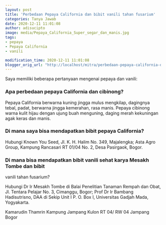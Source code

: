 ```yaml
---
layout: post
title: 'Perbedaan Pepaya California dan bibit vanili tahan fusarium'
categories: Tanya Jawab
date: 2020-12-11 11:01:08
author: adisucipto
image: media/Pepaya_California_Super_segar_dan_manis.jpg
tags:
- pepaya
- Pepaya California
- vanili

modification_time: 2020-12-11 11:01:08
blogger_orig_url: "http://localhost/mitra/perbedaan-pepaya-california-dan-bibit.html"
---
```


Saya memiliki beberapa pertanyaan mengenai pepaya dan vanili:

### Apa perbedaan pepaya California dan cibinong?

Pepaya California berwarna kuning jingga mulus mengkilap, dagingnya tebal,
padat, berwarna jingga kemerahan, rasa manis. Pepaya cibinong warna kulit
hijau dengan ujung buah menguning, daging merah kekuningan agak keras dan
manis.

### Di mana saya bisa mendapatkan bibit pepaya California?

Hubungi Known You Seed, Jl. K. H. Halim No. 349, Majalengka; Asta Agro Group,
Kampung Rancasari RT 01/04 No. 2, Desa Pasirgaok, Bogor.

### Di mana bisa mendapatkan bibit vanili sehat karya Mesakh Tombe dan bibit
vanili tahan fusarium?

Hubungi Dr Ir Mesakh Tombe di Balai Penelitian Tanaman Rempah dan Obat, Jl.
Tentara Pelajar No. 3, Cimanggu, Bogor; Prof Dr Ir Bambang Hadisutrisno, DAA
di Sekip Unit I P. O. Box I, Universitas Gadjah Mada, Yogyakarta.

Kamarudin Thamrin Kampung Jampang Kulon RT 04/ RW 04 Jampang Bogor


